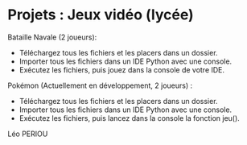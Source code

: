 # Projets : Jeux vidéo (lycée)

Bataille Navale (2 joueurs):
- Téléchargez tous les fichiers et les placers dans un dossier.
- Importer tous les fichiers dans un IDE Python avec une console.
- Exécutez les fichiers, puis jouez dans la console de votre IDE.

Pokémon (Actuellement en développement, 2 joueurs) :
- Téléchargez tous les fichiers et les placers dans un dossier.
- Importer tous les fichiers dans un IDE Python avec une console.
- Exécutez les fichiers, puis lancez dans la console la fonction jeu().

Léo PERIOU
